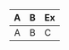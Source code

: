 A                 | B        | Ex          |
 :---------------: | :------: | :-----------|
 A | B | C |
